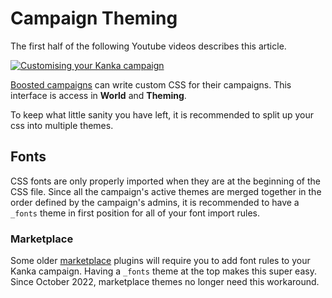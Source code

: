 # Campaign Theming

The first half of the following Youtube videos describes this article.

[![Customising your Kanka campaign](https://img.youtube.com/vi/ynX5jimy8Lo/0.jpg)](https://youtu.be/ynX5jimy8Lo)

[Boosted campaigns](https://kanka.io/en-US/boosters) can write custom CSS for their campaigns. This interface is access in **World** and **Theming**.

To keep what little sanity you have left, it is recommended to split up your css into multiple themes.

## Fonts

CSS fonts are only properly imported when they are at the beginning of the CSS file. Since all the campaign's active themes are merged together in the order defined by the campaign's admins, it is recommended to have a `_fonts` theme in first position for all of your font import rules.

### Marketplace

Some older [marketplace](marketplace/marketplace) plugins will require you to add font rules to your Kanka campaign. Having a `_fonts` theme at the top makes this super easy. Since October 2022, marketplace themes no longer need this workaround.
